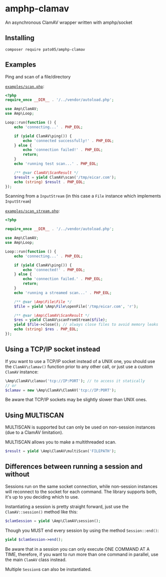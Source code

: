 # amphp-clamav

An asynchronous ClamAV wrapper written with amphp/socket

## Installing

```
composer require pato05/amphp-clamav
```

## Examples

Ping and scan of a file/directory

[`examples/scan.php`](https://github.com/Pato05/amphp-clamav/blob/main/examples/scan.php):

```php
<?php
require_once __DIR__ . '/../vendor/autoload.php';

use Amp\ClamAV;
use Amp\Loop;

Loop::run(function () {
    echo 'connecting...' . PHP_EOL;

    if (yield ClamAV\ping()) {
        echo 'connected successfully!' . PHP_EOL;
    } else {
        echo 'connection failed!' . PHP_EOL;
        return;
    }
    echo 'running test scan...' . PHP_EOL;

    /** @var ClamAV\ScanResult */
    $result = yield ClamAV\scan('/tmp/eicar.com');
    echo (string) $result . PHP_EOL;
});
```

Scanning from a `InputStream` (in this case a `File` instance which implements `InputStream`)

[`examples/scan_stream.php`](https://github.com/Pato05/amphp-clamav/blob/main/examples/scan_stream.php):

```php
<?php

require_once __DIR__ . '/../vendor/autoload.php';

use Amp\ClamAV;
use Amp\Loop;

Loop::run(function () {
    echo 'connecting...' . PHP_EOL;

    if (yield ClamAV\ping()) {
        echo 'connected!' . PHP_EOL;
    } else {
        echo 'connection failed.' . PHP_EOL;
        return;
    }
    echo 'running a streamed scan...' . PHP_EOL;

    /** @var \Amp\File\File */
    $file = yield \Amp\File\openFile('/tmp/eicar.com', 'r');

    /** @var \Amp\ClamAV\ScanResult */
    $res = yield ClamAV\scanFromStream($file);
    yield $file->close(); // always close files to avoid memory leaks
    echo (string) $res . PHP_EOL;
});
```

## Using a TCP/IP socket instead

If you want to use a TCP/IP socket instead of a UNIX one, you should use the `ClamAV\clamav()` function prior to any other call, or just use a custom `ClamAV` instance:

```php
\Amp\ClamAV\clamav('tcp://IP:PORT'); // to access it statically
// or
$clamav = new \Amp\ClamAV\ClamAV('tcp://IP:PORT');
```

Be aware that TCP/IP sockets may be slightly slower than UNIX ones.

## Using MULTISCAN

MULTISCAN is supported but can only be used on non-session instances (due to a ClamAV limitation).

MULTISCAN allows you to make a multithreaded scan.

```php
$result = yield \Amp\ClamAV\multiScan('FILEPATH');
```

## Differences between running a session and without

Sessions run on the same socket connection, while non-session instances will reconnect to the socket for each command. The library supports both, it's up to you deciding which to use.

Instantiating a session is pretty straight forward, just use the `ClamAV::session()` method like this:

```php
$clamSession = yield \Amp\ClamAV\session();
```

Though you MUST end every session by using the method `Session::end()`:

```php
yield $clamSession->end();
```

Be aware that in a session you can only execute ONE COMMAND AT A TIME, therefore, if you want to run more than one command in parallel, use the main `ClamAV` class instead.

Multiple `Session`s can also be instantiated.
